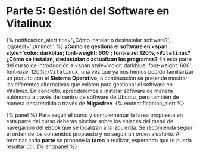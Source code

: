# Parte 5: Gestión del Software en Vitalinux

{% notificacion_alert title='¿Cómo instalar o desinstalar software?', logotext='¡¡Ánimo!!' %}
<b>¿Cómo se gestiona el software en <span style='color: darkblue; font-weight: 600'; font-size: 120%;><tt>Vitalinux</tt></span>? ¿Cómo se instalan, desinstalan o actualizan los programas?</b>  En esta parte del curso de introducción a  <span style='color: darkblue; font-weight: 600'; font-size: 120%;><tt>Vitalinux</tt></span>, una vez que ya nos hemos podido familiarizar un poquito con el <b>Sistema Operativo</b>, a continuación se pretende mostrar las diferentes alternativas que existen para gestionar el software en Vitalinux.  En concreto, aprenderemos a instalar software de manera autónoma a través del centro de software de Ubuntu, pero también de manera desatendida a través de <b>Migasfree</b>.
{% endnotificacion_alert %}

{% panel %}
Para seguir el curso y complementar la tarea propuesta en esta parte del curso deberás pinchar sobre los enlaces del menú de navegación del eBook que se localizan a la izquierda.  Se recomienda seguir el orden de los contenidos propuesto y no seguir un orden aleatorio.  Al terminar cada <b>parte</b> se propone la <b>tarea</b> a realizar, esperando que te pueda resultar útil.
{% endpanel %}
